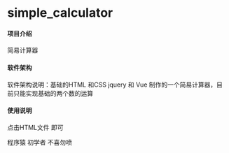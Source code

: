 # simple_calculator

#### 项目介绍
简易计算器

#### 软件架构
软件架构说明：基础的HTML 和CSS jquery 和 Vue 制作的一个简易计算器，目前只能实现基础的两个数的运算 




#### 使用说明

点击HTML文件 即可 



程序猿 初学者  不喜勿喷